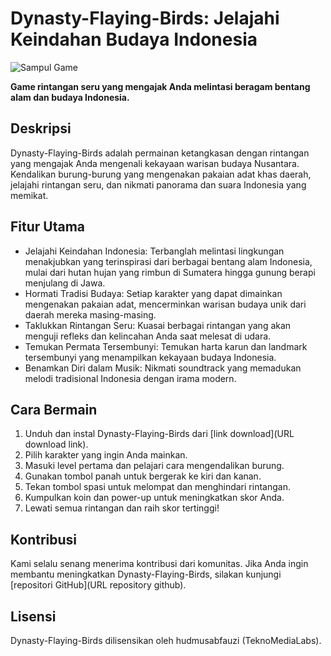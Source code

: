 # Dynasty-Flaying-Birds: Jelajahi Keindahan Budaya Indonesia
![Sampul Game](https://github.com/hudmusabfauzi/Dynasty-Flaying-Birds/assets/102576674/5c2a948c-3fd6-462f-89f1-50ac44b3f698)

**Game rintangan seru yang mengajak Anda melintasi beragam bentang alam dan budaya Indonesia.**



## Deskripsi

Dynasty-Flaying-Birds adalah permainan ketangkasan dengan rintangan yang mengajak Anda mengenali kekayaan warisan budaya Nusantara. Kendalikan burung-burung yang mengenakan pakaian adat khas daerah, jelajahi rintangan seru, dan nikmati panorama dan suara Indonesia yang memikat.

## Fitur Utama

* Jelajahi Keindahan Indonesia: Terbanglah melintasi lingkungan menakjubkan yang terinspirasi dari berbagai bentang alam Indonesia, mulai dari hutan hujan yang rimbun di Sumatera hingga gunung berapi menjulang di Jawa.
* Hormati Tradisi Budaya: Setiap karakter yang dapat dimainkan mengenakan pakaian adat, mencerminkan warisan budaya unik dari daerah mereka masing-masing.
* Taklukkan Rintangan Seru: Kuasai berbagai rintangan yang akan menguji refleks dan kelincahan Anda saat melesat di udara.
* Temukan Permata Tersembunyi: Temukan harta karun dan landmark tersembunyi yang menampilkan kekayaan budaya Indonesia.
* Benamkan Diri dalam Musik: Nikmati soundtrack yang memadukan melodi tradisional Indonesia dengan irama modern.

## Cara Bermain

1. Unduh dan instal Dynasty-Flaying-Birds dari [link download](URL download link).
2. Pilih karakter yang ingin Anda mainkan.
3. Masuki level pertama dan pelajari cara mengendalikan burung.
4. Gunakan tombol panah untuk bergerak ke kiri dan kanan.
5. Tekan tombol spasi untuk melompat dan menghindari rintangan.
6. Kumpulkan koin dan power-up untuk meningkatkan skor Anda.
7. Lewati semua rintangan dan raih skor tertinggi!

## Kontribusi

Kami selalu senang menerima kontribusi dari komunitas. Jika Anda ingin membantu meningkatkan Dynasty-Flaying-Birds, silakan kunjungi [repositori GitHub](URL repository github).

## Lisensi

Dynasty-Flaying-Birds dilisensikan oleh hudmusabfauzi (TeknoMediaLabs).

